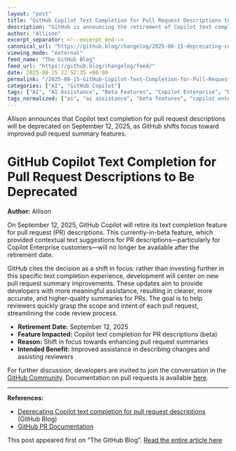 ```yaml
---
layout: "post"
title: "GitHub Copilot Text Completion for Pull Request Descriptions to Be Deprecated"
description: "GitHub is announcing the retirement of Copilot text completion for pull request descriptions effective September 12, 2025. The Copilot feature, which suggested contextual completions for PR descriptions, will be phased out so that efforts can focus on improved pull request summary tools. The update outlines the reasoning behind this shift and points developers to resources for further discussion and documentation."
author: "Allison"
excerpt_separator: <!--excerpt_end-->
canonical_url: "https://github.blog/changelog/2025-08-15-deprecating-copilot-text-completion-for-pull-request-descriptions"
viewing_mode: "external"
feed_name: "The GitHub Blog"
feed_url: "https://github.blog/changelog/feed/"
date: 2025-08-15 22:52:35 +00:00
permalink: "/2025-08-15-GitHub-Copilot-Text-Completion-for-Pull-Request-Descriptions-to-Be-Deprecated.html"
categories: ["AI", "GitHub Copilot"]
tags: ["AI", "AI Assistance", "Beta Features", "Copilot Enterprise", "Developer Tools", "Feature Deprecation", "GitHub", "GitHub Copilot", "News", "PR Summaries", "Product Update", "Pull Requests", "Text Completion"]
tags_normalized: ["ai", "ai assistance", "beta features", "copilot enterprise", "developer tools", "feature deprecation", "github", "github copilot", "news", "pr summaries", "product update", "pull requests", "text completion"]
---
```


Allison announces that Copilot text completion for pull request descriptions will be deprecated on September 12, 2025, as GitHub shifts focus toward improved pull request summary features.<!--excerpt_end-->

# GitHub Copilot Text Completion for Pull Request Descriptions to Be Deprecated

**Author:** Allison

On September 12, 2025, GitHub Copilot will retire its text completion feature for pull request (PR) descriptions. This currently-in-beta feature, which provided contextual text suggestions for PR descriptions—particularly for Copilot Enterprise customers—will no longer be available after the retirement date.

GitHub cites the decision as a shift in focus: rather than investing further in this specific text completion experience, development will center on new pull request summary improvements. These updates aim to provide developers with more meaningful assistance, resulting in clearer, more accurate, and higher-quality summaries for PRs. The goal is to help reviewers quickly grasp the scope and intent of each pull request, streamlining the code review process.

- **Retirement Date:** September 12, 2025
- **Feature Impacted:** Copilot text completion for PR descriptions (beta)
- **Reason:** Shift in focus towards enhancing pull request summaries
- **Intended Benefit:** Improved assistance in describing changes and assisting reviewers

For further discussion, developers are invited to join the conversation in the [GitHub Community](https://github.com/orgs/community/discussions/categories/pull-requests). Documentation on pull requests is available [here](https://docs.github.com/pull-requests).

---

**References:**

- [Deprecating Copilot text completion for pull request descriptions](https://github.blog/changelog/2025-08-15-deprecating-copilot-text-completion-for-pull-request-descriptions) (GitHub Blog)
- [GitHub PR Documentation](https://docs.github.com/pull-requests)

This post appeared first on "The GitHub Blog". [Read the entire article here](https://github.blog/changelog/2025-08-15-deprecating-copilot-text-completion-for-pull-request-descriptions)
